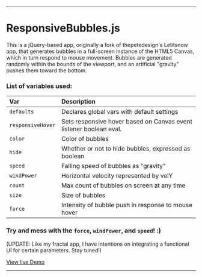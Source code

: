 ___
# ResponsiveBubbles.js
This is a jQuery-based app, originally a fork of thepetedesign's Letitsnow app, that generates bubbles in a full-screen instance of the HTML5 Canvas, which in turn respond to mouse movement.
Bubbles are generated randomly within the bounds of the viewport, and an artificial "gravity" pushes them toward the bottom.

### List of variables used:

| Var             | Description     |
| :-------------   |:---------------|
| `defaults`     | Declares global vars with default settings|
| `responsiveHover`      | Sets responsive hover based on Canvas event listener boolean eval. |
| `color`     | Color of bubbles|
| `hide`          | Whether or not to hide bubbles, expressed as boolean|
| `speed`     | Falling speed of bubbles as "gravity"|
| `windPower`          | Horizontal velocity represented by velY|
| `count`           | Max count of bubbles on screen at any time|
| `size` | Size of bubbles|
| `force` | Intensity of bubble push in response to mouse hover|


### Try and mess with the `force`, `windPower`, and `speed`! :)

(UPDATE: Like my fractal app, I have intentions on integrating a functional UI for certain parameters. Stay tuned!)

[View live Demo](https://cdn.rawgit.com/sambgordon/ResponsiveBubbles-2/master/index.html)
___
